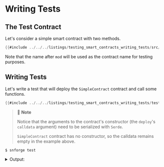 # Writing Tests

## The Test Contract

Let's consider a simple smart contract with two methods.

```rust
{{#include ../../../listings/testing_smart_contracts_writing_tests/src/lib.cairo}}
```

Note that the name after `mod` will be used as the contract name for testing purposes.

## Writing Tests

Let's write a test that will deploy the `SimpleContract` contract and call some functions.

```rust
{{#include ../../../listings/testing_smart_contracts_writing_tests/tests/simple_contract.cairo}}
```

> 📝 **Note**
>
> Notice that the arguments to the contract's constructor (the `deploy`'s `calldata` argument) need to be serialized with `Serde`.
>
> `SimpleContract` contract has no constructor, so the calldata remains empty in the example above.

```shell
$ snforge test
```

<details>
<summary>Output:</summary>

```shell
Collected 2 test(s) from testing_smart_contracts_handling_errors package
Running 2 test(s) from tests/
[FAIL] testing_smart_contracts_handling_errors_integrationtest::panic::failing

Failure data:
    (0x50414e4943 ('PANIC'), 0x444159544148 ('DAYTAH'))

[PASS] testing_smart_contracts_handling_errors_integrationtest::handle_panic::handling_string_errors (l1_gas: ~0, l1_data_gas: ~96, l2_gas: ~280000)
Running 0 test(s) from src/
Tests: 1 passed, 1 failed, 0 skipped, 0 ignored, 0 filtered out

Failures:
    testing_smart_contracts_handling_errors_integrationtest::panic::failing
```
</details>
<br>